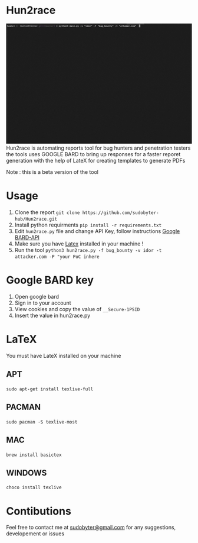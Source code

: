 # Hun2race

![](hun2race.gif)
Hun2race is automating reports tool for bug hunters and penetration testers 
the tools uses GOOGLE BARD to bring up responses for a faster reporet generation 
with the help of LateX for creating templates to generate PDFs 

Note : this is a beta version of the tool 


# Usage 

1. Clone the report `git clone https://github.com/sudobyter-hub/Hun2race.git`
2. Install python requirments `pip install -r requirements.txt`
3. Edit `hun2race.py` file and change API Key, follow instructions [Google BARD-API](#google-bard-key) 
4. Make sure you have [Latex](#latex) installed in your machine ! 
5. Run the tool `python3 hun2race.py -f bug_bounty -v idor -t attacker.com -P "your PoC inhere`



# Google BARD key 
1. Open google bard
2. Sign in to your account
3. View cookies and copy the value of `__Secure-1PSID`
4. Insert the value in hun2race.py


# LaTeX
You must have LateX installed on your machine 

## APT 
`sudo apt-get install texlive-full`

## PACMAN 
`sudo pacman -S texlive-most`

## MAC 
`brew install basictex` 

## WINDOWS 
`choco install texlive`


# Contibutions 
Feel free to contact me 
at sudobyter@gmail.com 
for any suggestions, developement or issues 

